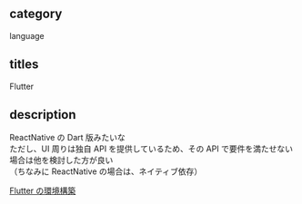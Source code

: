 ## category

language

## titles

Flutter

## description

ReactNative の Dart 版みたいな  
ただし、UI 周りは独自 API を提供しているため、その API で要件を満たせない場合は他を検討した方が良い  
（ちなみに ReactNative の場合は、ネイティブ依存）

<a href="https://kurosame-th.hatenadiary.com/entry/2020/03/18/203259" target="_blank">Flutter の環境構築</a>

